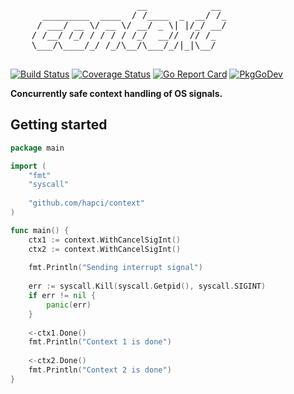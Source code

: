 <pre>
                        __            __ 
      _________  ____  / /____  _  __/ /_
     / ___/ __ \/ __ \/ __/ _ \| |/_/ __/
    / /__/ /_/ / / / / /_/  __//  // /_  
    \___/\____/_/ /_/\__/\___/_/|_|\__/
    
</pre>

[![Build Status](https://github.com/hapci/context/workflows/CI/badge.svg)](https://github.com/hapci/context/actions?query=workflow%3ACI)
[![Coverage Status](https://codecov.io/gh/hapci/context/branch/master/graph/badge.svg)](https://codecov.io/gh/hapci/context)
[![Go Report Card](https://goreportcard.com/badge/github.com/hapci/context)](https://goreportcard.com/report/github.com/hapci/context)
[![PkgGoDev](https://pkg.go.dev/badge/github.com/hapci/context)](https://pkg.go.dev/github.com/hapci/context)

__Concurrently safe context handling of OS signals.__

## Getting started

```go
package main

import (
	"fmt"
	"syscall"
	
	"github.com/hapci/context"
)

func main() {
    ctx1 := context.WithCancelSigInt()
    ctx2 := context.WithCancelSigInt()
    
    fmt.Println("Sending interrupt signal")
    
    err := syscall.Kill(syscall.Getpid(), syscall.SIGINT)
    if err != nil {
        panic(err)
    }
    
    <-ctx1.Done()
    fmt.Println("Context 1 is done")
    
    <-ctx2.Done()
    fmt.Println("Context 2 is done")
}
```